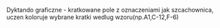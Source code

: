 Dyktando graficzne - kratkowane pole z oznaczeniami jak szcachownica, uczen koloruje wybrane kratki wedlug wzoru(np.A1,C-12,F-6)